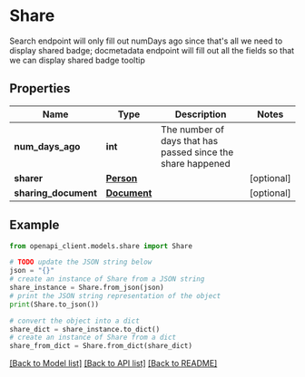 # Share

Search endpoint will only fill out numDays ago since that's all we need to display shared badge; docmetadata endpoint will fill out all the fields so that we can display shared badge tooltip

## Properties

Name | Type | Description | Notes
------------ | ------------- | ------------- | -------------
**num_days_ago** | **int** | The number of days that has passed since the share happened | 
**sharer** | [**Person**](Person.md) |  | [optional] 
**sharing_document** | [**Document**](Document.md) |  | [optional] 

## Example

```python
from openapi_client.models.share import Share

# TODO update the JSON string below
json = "{}"
# create an instance of Share from a JSON string
share_instance = Share.from_json(json)
# print the JSON string representation of the object
print(Share.to_json())

# convert the object into a dict
share_dict = share_instance.to_dict()
# create an instance of Share from a dict
share_from_dict = Share.from_dict(share_dict)
```
[[Back to Model list]](../README.md#documentation-for-models) [[Back to API list]](../README.md#documentation-for-api-endpoints) [[Back to README]](../README.md)


